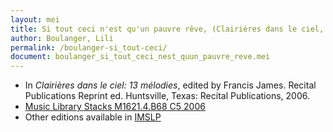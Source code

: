```yaml
---
layout: mei
title: Si tout ceci n'est qu'un pauvre rêve, (Clairières dans le ciel, 13 mélodies)
author: Boulanger, Lili
permalink: /boulanger-si_tout-ceci/
document: boulanger_si_tout_ceci_nest_quun_pauvre_reve.mei
---
```


- In *Clairières dans le ciel: 13 mélodies*, edited by Francis James. Recital Publications Reprint ed. Huntsville, Texas: Recital Publications, 2006.
- <a href="https://tufts-primo.hosted.exlibrisgroup.com/permalink/f/14dinuo/01TUN_ALMA2183970000003851" target="_blank">Music Library Stacks M1621.4.B68 C5 2006</a>
- Other editions available in <a href="https://imslp.org/wiki/Clairi%C3%A8res_dans_le_ciel_(Boulanger%2C_Lili)" target="_blank">IMSLP</a>
